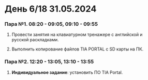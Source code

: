 # День 6/18 31.05.2024

### Пара №1. 08:20 - 09:05, 09:10 - 09:55
1. Провести занятия на клавиатурном тренажере с английской и русской раскладками. 

2. Выполнить копирование файлов TIA PORTAL с SD карты на ПК. 

### Пара №2. 12:20 - 13:05, 13:10 - 13:55
1. **Индивидуальное задание**: установить ПО TIA Portal.
 
 
